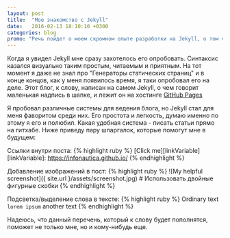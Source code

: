 ```yaml
---
layout: post
title:  "Мое знакомство с Jekyll"
date:   2016-02-13 18:10:10 +0300
categories: blog
promo: "Речь пойдет о моем скромном опыте разработки на Jekyll, о том что мне в нем нравится, а что нет. Есть ли смысл вообще смотреть в его сторону и подобные рассуждения, возможно даже с примерами и кодом. Также опишу свои планы в области IT и разботки на недалекое будущее, о технологиях которые изучил недавно и с которыми мне еще предстоит познакомится в этом 2016 году."
---
```

Когда я увидел Jekyll мне сразу захотелось его опробовать. Синтаксис казался визуально таким простым, читаемым и приятным. На тот момент я даже не знал про "Генераторы статических страниц" и в конце концов, как у меня появилось время, я таки опробовал его на деле. Этот блог, к слову, написан на самом Jekyll, о чем говорит маленькая надпись в шапке, и лежит он на хостинге [GitHub Pages][githubPages]

Я пробовал различные системы для ведения блога, но Jekyll стал для меня фаворитом среди них. Его простота и легкость, думаю именно по этому я его и полюбил. Какая удобная система - писать статьи прямо на гитхабе. Ниже приведу пару шпаргалок, которые помогут мне в будущем:

Ссылки внутри поста:
{% highlight ruby %}
[Click me][linkVariable]
[linkVariable]: https://infonautica.github.io/
{% endhighlight %}

Добавление изображений в пост:
{% highlight ruby %}
![My helpful screenshot]({ site.url }/assets/screenshot.jpg) # Использовать двойные фигурные скобки
{% endhighlight %}

Подсветка/выделение слова в тексте:
{% highlight ruby %}
Ordinary text `lorem ipsum` another text
{% endhighlight %}

Надеюсь, что данный перечень, который к слову будет пополнятся, поможет не только мне, но и кому-нибудь еще.

[githubPages]: https://pages.github.com/
